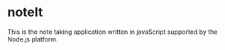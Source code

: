 # noteIt
This is the note taking application written in javaScript supported by the Node.js platform.

